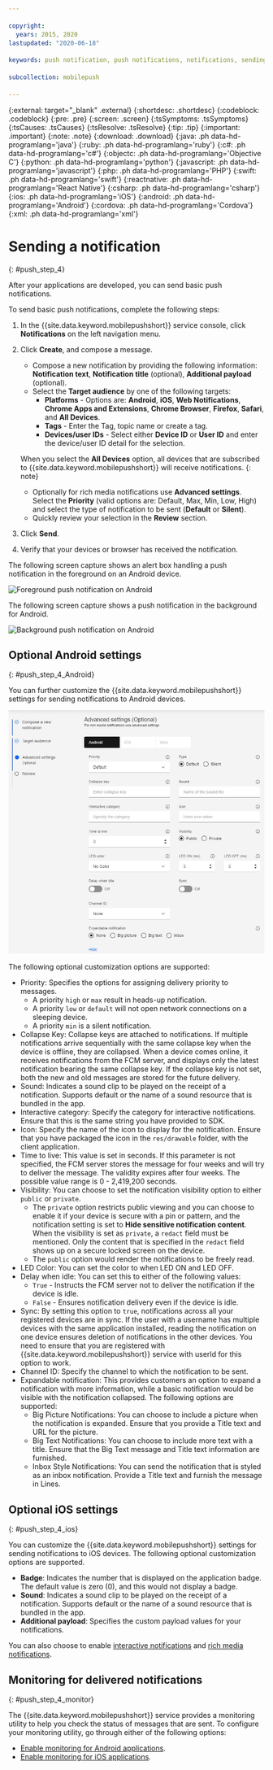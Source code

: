 ```yaml
---

copyright:
  years: 2015, 2020
lastupdated: "2020-06-18"

keywords: push notification, push notifications, notifications, sending a notification

subcollection: mobilepush

---
```


{:external: target="_blank" .external}
{:shortdesc: .shortdesc}
{:codeblock: .codeblock}
{:pre: .pre}
{:screen: .screen}
{:tsSymptoms: .tsSymptoms}
{:tsCauses: .tsCauses}
{:tsResolve: .tsResolve}
{:tip: .tip}
{:important: .important}
{:note: .note}
{:download: .download}
{:java: .ph data-hd-programlang='java'}
{:ruby: .ph data-hd-programlang='ruby'}
{:c#: .ph data-hd-programlang='c#'}
{:objectc: .ph data-hd-programlang='Objective C'}
{:python: .ph data-hd-programlang='python'}
{:javascript: .ph data-hd-programlang='javascript'}
{:php: .ph data-hd-programlang='PHP'}
{:swift: .ph data-hd-programlang='swift'}
{:reactnative: .ph data-hd-programlang='React Native'}
{:csharp: .ph data-hd-programlang='csharp'}
{:ios: .ph data-hd-programlang='iOS'}
{:android: .ph data-hd-programlang='Android'}
{:cordova: .ph data-hd-programlang='Cordova'}
{:xml: .ph data-hd-programlang='xml'}

# Sending a notification
{: #push_step_4}

After your applications are developed, you can send basic push notifications.

To send basic push notifications, complete the following steps:

1. In the {{site.data.keyword.mobilepushshort}} service console, click **Notifications** on the left navigation menu.
1. Click **Create**, and compose a message.
   - Compose a new notification by providing the following information: **Notification text**, **Notification title** (optional), **Additional payload** (optional).
   - Select the **Target audience** by one of the following targets:
      - **Platforms** - Options are: **Android**, **iOS**, **Web Notifications**, **Chrome Apps and Extensions**, **Chrome Browser**, **Firefox**, **Safari**, and **All Devices**.
      - **Tags** - Enter the Tag, topic name or create a tag.
      - **Devices/user IDs** - Select either **Device ID** or **User ID** and enter the device/user ID detail for the selection.

   When you select the **All Devices** option, all devices that are subscribed to {{site.data.keyword.mobilepushshort}} will receive notifications.
   {: note}

   - Optionally for rich media notifications use **Advanced settings**. Select the **Priority** (valid options are: Default, Max, Min, Low, High) and select the type of notification to be sent (**Default** or **Silent**).
   - Quickly review your selection in the **Review** section.

1. Click **Send**.
1. Verify that your devices or browser has received the notification.

The following screen capture shows an alert box handling a push notification in the foreground on an Android device.

![Foreground push notification on Android](images/Android_Screenshot.jpg "Alert box with test notification")

The following screen capture shows a push notification in the background for Android.

![Background push notification on Android](images/background.jpg "Push notification on an Android device")

## Optional Android settings 
{: #push_step_4_Android}

You can further customize the {{site.data.keyword.mobilepushshort}} settings for sending notifications to Android devices. 

![Android custom settings](images/android_custom_settings.jpg "Push notifications custom settings page")

The following optional customization options are supported:

- Priority: Specifies the options for assigning delivery priority to messages. 
   - A priority `high` or `max` result in heads-up notification.
   - A priority `low` or `default` will not open network connections on a sleeping device. 
   - A priority `min` is a silent notification.
- Collapse Key: Collapse keys are attached to notifications. If multiple notifications arrive sequentially with the same collapse key when the device is offline, they are collapsed. When a device comes online, it receives notifications from the FCM server, and displays only the latest notification bearing the same collapse key. If the collapse key is not set, both the new and old messages are stored for the future delivery.
- Sound: Indicates a sound clip to be played on the receipt of a notification. Supports default or the name of a sound resource that is bundled in the app.
- Interactive category: Specify the category for interactive notifications. Ensure that this is the same string you have provided to SDK.
- Icon: Specify the name of the icon to display for the notification. Ensure that you have packaged the icon in the `res/drawable` folder, with the client application.
- Time to live: This value is set in seconds. If this parameter is not specified, the FCM server stores the message for four weeks and will try to deliver the message. The validity expires after four weeks. The possible value range is 0 - 2,419,200 seconds.
- Visibility: You can choose to set the notification visibility option to either `public` or `private`. 
   - The `private` option restricts public viewing and you can choose to enable it if your device is secure with a pin or pattern, and the notification setting is set to **Hide sensitive notification content**. When the visibility is set as `private`, a `redact` field must be mentioned. Only the content that is specified in the `redact` field shows up on a secure locked screen on the device. 
   - The `public` option would render the notifications to be freely read.
- LED Color: You can set the color to when LED ON and LED OFF.
- Delay when idle: You can set this to either of the following values:
   - `True` - Instructs the FCM server not to deliver the notification if the device is idle. 
   - `False` - Ensures notification delivery even if the device is idle.
- Sync: By setting this option to `true`, notifications across all your registered devices are in sync. If the user with a username has multiple devices with the same application installed, reading the notification on one device ensures deletion of notifications in the other devices. You need to ensure that you are registered with {{site.data.keyword.mobilepushshort}} service with userId for this option to work.
- Channel ID: Specify the channel to which the notification to be sent.
- Expandable notification: This provides customers an option to expand a notification with more information, while a basic notification would be visible with the notification collapsed. The following options are supported:
   - Big Picture Notifications: You can choose to include a picture when the notification is expanded. Ensure that you provide a Title text and URL for the picture.
   - Big Text Notifications: You can choose to include more text with a title. Ensure that the Big Text message and Title text information are furnished.
   - Inbox Style Notifications: You can send the notification that is styled as an inbox notification. Provide a Title text and furnish the message in Lines.	 

## Optional iOS settings 
{: #push_step_4_ios}

You can customize the {{site.data.keyword.mobilepushshort}} settings for sending notifications to iOS devices. The following optional customization options are supported.
- **Badge**:  Indicates the number that is displayed on the application badge. The default value is zero (0), and this would not display a badge. 
- **Sound**: Indicates a sound clip to be played on the receipt of a notification. Supports default or the name of a sound resource that is bundled in the app.
- **Additional payload**: Specifies the custom payload values for your notifications.

You can also choose to enable [interactive notifications](https://github.com/ibm-bluemix-mobile-services/bms-clientsdk-swift-push/tree/Doc#interactive-notifications) and [rich media notifications](https://github.com/ibm-bluemix-mobile-services/bms-clientsdk-swift-push/tree/Doc#enabling-rich-media-notifications).

## Monitoring for delivered notifications 
{: #push_step_4_monitor}

The {{site.data.keyword.mobilepushshort}} service provides a monitoring utility to help you check the status of messages that are sent. To configure your monitoring utility, go through either of the following options:
- [Enable monitoring for Android applications](https://github.com/ibm-bluemix-mobile-services/bms-clientsdk-android-push/tree/Doc#monitoring).
- [Enable monitoring for iOS applications](https://github.com/ibm-bluemix-mobile-services/bms-clientsdk-swift-push/tree/Doc#enable-monitoring).
